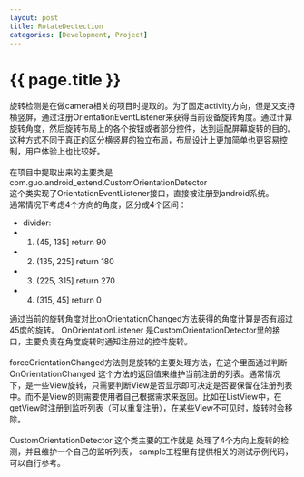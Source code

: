 ```yaml
---
layout: post
title: RotateDectection
categories: [Development, Project]
---
```


{{ page.title }}
================

旋转检测是在做camera相关的项目时提取的。为了固定activity方向，但是又支持横竖屏，通过注册OrientationEventListener来获得当前设备旋转角度。通过计算旋转角度，然后旋转布局上的各个按钮或者部分控件，达到适配屏幕旋转的目的。这种方式不同于真正的区分横竖屏的独立布局，布局设计上更加简单也更容易控制，用户体验上也比较好。</br>
</br>
在项目中提取出来的主要类是 com.guo.android_extend.CustomOrientationDetector</br>
这个类实现了OrientationEventListener接口，直接被注册到android系统。</br>
通常情况下考虑4个方向的角度，区分成4个区间：</br>
   *  divider:  </br>
   *  	1. (45, 135]	return 90</br>
   * 	2. (135, 225]	return 180</br>
   * 	3. (225, 315]	return 270</br>
   * 	4. (315, 45]	return 0</br>

通过当前的旋转角度对比onOrientationChanged方法获得的角度计算是否有超过45度的旋转。 
OnOrientationListener 是CustomOrientationDetector里的接口，主要负责在角度旋转时通知注册过的控件旋转。</br>
</br>
forceOrientationChanged方法则是旋转的主要处理方法，在这个里面通过判断 OnOrientationChanged 这个方法的返回值来维护当前注册的列表。通常情况下，是一些View旋转，只需要判断View是否显示即可决定是否要保留在注册列表中。而不是View的则需要使用者自己根据需求来返回。比如在ListView中，在getView时注册到监听列表（可以重复注册），在某些View不可见时，旋转时会移除。</br>
</br>
CustomOrientationDetector 这个类主要的工作就是 处理了4个方向上旋转的检测，并且维护一个自己的监听列表，
sample工程里有提供相关的测试示例代码，可以自行参考。</br>
